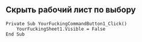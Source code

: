 Скрыть рабочий лист по выбору
---
```VB.net
Private Sub YourFuckingCommandButton1_Click()
	YourFuckingSheet1.Visible = False
End Sub
```
